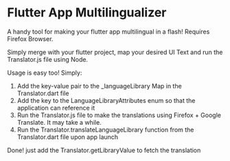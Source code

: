 <h1>Flutter App Multilingualizer</h1>

A handy tool for making your flutter app multilingual in a flash!
Requires Firefox Browser.

Simply merge with your flutter project, map your desired UI Text and run the Translator.js
file using Node.

Usage is easy too! Simply:

1. Add the key-value pair to the _languageLibrary Map in the Translator.dart file
2. Add the key to the LanguageLibraryAttributes enum so that the application can reference it
3. Run the Translator.js file to make the translations using Firefox + Google Translate. It may take a while.
4. Run the Translator.translateLanguageLibrary function from the Translator.dart file  upon app launch

Done! just add the Translator.getLibraryValue to fetch the translation
